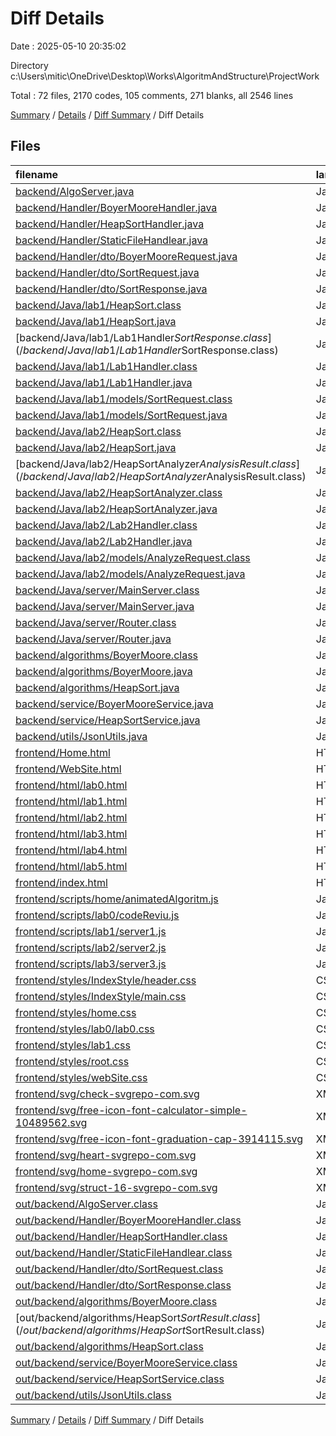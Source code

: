 # Diff Details

Date : 2025-05-10 20:35:02

Directory c:\\Users\\mitic\\OneDrive\\Desktop\\Works\\AlgoritmAndStructure\\ProjectWork

Total : 72 files,  2170 codes, 105 comments, 271 blanks, all 2546 lines

[Summary](results.md) / [Details](details.md) / [Diff Summary](diff.md) / Diff Details

## Files
| filename | language | code | comment | blank | total |
| :--- | :--- | ---: | ---: | ---: | ---: |
| [backend/AlgoServer.java](/backend/AlgoServer.java) | Java | 25 | 1 | 8 | 34 |
| [backend/Handler/BoyerMooreHandler.java](/backend/Handler/BoyerMooreHandler.java) | Java | 51 | 5 | 11 | 67 |
| [backend/Handler/HeapSortHandler.java](/backend/Handler/HeapSortHandler.java) | Java | 58 | 5 | 12 | 75 |
| [backend/Handler/StaticFileHandlear.java](/backend/Handler/StaticFileHandlear.java) | Java | 42 | 1 | 9 | 52 |
| [backend/Handler/dto/BoyerMooreRequest.java](/backend/Handler/dto/BoyerMooreRequest.java) | Java | 5 | 0 | 2 | 7 |
| [backend/Handler/dto/SortRequest.java](/backend/Handler/dto/SortRequest.java) | Java | 6 | 2 | 3 | 11 |
| [backend/Handler/dto/SortResponse.java](/backend/Handler/dto/SortResponse.java) | Java | 8 | 0 | 2 | 10 |
| [backend/Java/lab1/HeapSort.class](/backend/Java/lab1/HeapSort.class) | Java | -18 | 0 | 0 | -18 |
| [backend/Java/lab1/HeapSort.java](/backend/Java/lab1/HeapSort.java) | Java | -36 | -24 | -9 | -69 |
| [backend/Java/lab1/Lab1Handler$SortResponse.class](/backend/Java/lab1/Lab1Handler$SortResponse.class) | Java | -7 | 0 | -1 | -8 |
| [backend/Java/lab1/Lab1Handler.class](/backend/Java/lab1/Lab1Handler.class) | Java | -44 | 0 | 0 | -44 |
| [backend/Java/lab1/Lab1Handler.java](/backend/Java/lab1/Lab1Handler.java) | Java | -75 | -8 | -19 | -102 |
| [backend/Java/lab1/models/SortRequest.class](/backend/Java/lab1/models/SortRequest.class) | Java | -12 | 0 | 0 | -12 |
| [backend/Java/lab1/models/SortRequest.java](/backend/Java/lab1/models/SortRequest.java) | Java | -13 | -6 | -5 | -24 |
| [backend/Java/lab2/HeapSort.class](/backend/Java/lab2/HeapSort.class) | Java | -30 | 0 | 0 | -30 |
| [backend/Java/lab2/HeapSort.java](/backend/Java/lab2/HeapSort.java) | Java | -51 | -3 | -14 | -68 |
| [backend/Java/lab2/HeapSortAnalyzer$AnalysisResult.class](/backend/Java/lab2/HeapSortAnalyzer$AnalysisResult.class) | Java | -7 | 0 | 0 | -7 |
| [backend/Java/lab2/HeapSortAnalyzer.class](/backend/Java/lab2/HeapSortAnalyzer.class) | Java | -28 | 0 | 0 | -28 |
| [backend/Java/lab2/HeapSortAnalyzer.java](/backend/Java/lab2/HeapSortAnalyzer.java) | Java | -54 | 0 | -12 | -66 |
| [backend/Java/lab2/Lab2Handler.class](/backend/Java/lab2/Lab2Handler.class) | Java | -45 | 0 | 0 | -45 |
| [backend/Java/lab2/Lab2Handler.java](/backend/Java/lab2/Lab2Handler.java) | Java | -79 | 0 | -18 | -97 |
| [backend/Java/lab2/models/AnalyzeRequest.class](/backend/Java/lab2/models/AnalyzeRequest.class) | Java | -7 | 0 | 0 | -7 |
| [backend/Java/lab2/models/AnalyzeRequest.java](/backend/Java/lab2/models/AnalyzeRequest.java) | Java | -8 | 0 | -4 | -12 |
| [backend/Java/server/MainServer.class](/backend/Java/server/MainServer.class) | Java | -19 | 0 | 0 | -19 |
| [backend/Java/server/MainServer.java](/backend/Java/server/MainServer.java) | Java | -20 | -4 | -6 | -30 |
| [backend/Java/server/Router.class](/backend/Java/server/Router.class) | Java | -24 | 0 | 0 | -24 |
| [backend/Java/server/Router.java](/backend/Java/server/Router.java) | Java | -14 | 0 | -5 | -19 |
| [backend/algorithms/BoyerMoore.class](/backend/algorithms/BoyerMoore.class) | Java | 37 | 0 | 0 | 37 |
| [backend/algorithms/BoyerMoore.java](/backend/algorithms/BoyerMoore.java) | Java | 74 | 0 | 17 | 91 |
| [backend/algorithms/HeapSort.java](/backend/algorithms/HeapSort.java) | Java | 78 | 25 | 18 | 121 |
| [backend/service/BoyerMooreService.java](/backend/service/BoyerMooreService.java) | Java | 7 | 0 | 2 | 9 |
| [backend/service/HeapSortService.java](/backend/service/HeapSortService.java) | Java | 26 | 9 | 8 | 43 |
| [backend/utils/JsonUtils.java](/backend/utils/JsonUtils.java) | Java | 29 | 9 | 5 | 43 |
| [frontend/Home.html](/frontend/Home.html) | HTML | 22 | 2 | 1 | 25 |
| [frontend/WebSite.html](/frontend/WebSite.html) | HTML | 81 | 5 | 7 | 93 |
| [frontend/html/lab0.html](/frontend/html/lab0.html) | HTML | 143 | 2 | 19 | 164 |
| [frontend/html/lab1.html](/frontend/html/lab1.html) | HTML | 163 | 4 | 23 | 190 |
| [frontend/html/lab2.html](/frontend/html/lab2.html) | HTML | 226 | 2 | 28 | 256 |
| [frontend/html/lab3.html](/frontend/html/lab3.html) | HTML | 100 | 3 | 11 | 114 |
| [frontend/html/lab4.html](/frontend/html/lab4.html) | HTML | 0 | 0 | 1 | 1 |
| [frontend/html/lab5.html](/frontend/html/lab5.html) | HTML | 0 | 0 | 1 | 1 |
| [frontend/index.html](/frontend/index.html) | HTML | 104 | 8 | 6 | 118 |
| [frontend/scripts/home/animatedAlgoritm.js](/frontend/scripts/home/animatedAlgoritm.js) | JavaScript | 223 | 19 | 31 | 273 |
| [frontend/scripts/lab0/codeReviu.js](/frontend/scripts/lab0/codeReviu.js) | JavaScript | 13 | 0 | 0 | 13 |
| [frontend/scripts/lab1/server1.js](/frontend/scripts/lab1/server1.js) | JavaScript | 78 | 8 | 8 | 94 |
| [frontend/scripts/lab2/server2.js](/frontend/scripts/lab2/server2.js) | JavaScript | 67 | 9 | 9 | 85 |
| [frontend/scripts/lab3/server3.js](/frontend/scripts/lab3/server3.js) | JavaScript | 81 | 4 | 15 | 100 |
| [frontend/styles/IndexStyle/header.css](/frontend/styles/IndexStyle/header.css) | CSS | 98 | 7 | 18 | 123 |
| [frontend/styles/IndexStyle/main.css](/frontend/styles/IndexStyle/main.css) | CSS | 105 | 7 | 15 | 127 |
| [frontend/styles/home.css](/frontend/styles/home.css) | CSS | 110 | 4 | 15 | 129 |
| [frontend/styles/lab0/lab0.css](/frontend/styles/lab0/lab0.css) | CSS | 131 | 0 | 21 | 152 |
| [frontend/styles/lab1.css](/frontend/styles/lab1.css) | CSS | 34 | 0 | 3 | 37 |
| [frontend/styles/root.css](/frontend/styles/root.css) | CSS | 65 | 3 | 9 | 77 |
| [frontend/styles/webSite.css](/frontend/styles/webSite.css) | CSS | 158 | 6 | 25 | 189 |
| [frontend/svg/check-svgrepo-com.svg](/frontend/svg/check-svgrepo-com.svg) | XML | 2 | 0 | 0 | 2 |
| [frontend/svg/free-icon-font-calculator-simple-10489562.svg](/frontend/svg/free-icon-font-calculator-simple-10489562.svg) | XML | 2 | 0 | 1 | 3 |
| [frontend/svg/free-icon-font-graduation-cap-3914115.svg](/frontend/svg/free-icon-font-graduation-cap-3914115.svg) | XML | 1 | 0 | 0 | 1 |
| [frontend/svg/heart-svgrepo-com.svg](/frontend/svg/heart-svgrepo-com.svg) | XML | 2 | 0 | 0 | 2 |
| [frontend/svg/home-svgrepo-com.svg](/frontend/svg/home-svgrepo-com.svg) | XML | 2 | 0 | 0 | 2 |
| [frontend/svg/struct-16-svgrepo-com.svg](/frontend/svg/struct-16-svgrepo-com.svg) | XML | 4 | 0 | 0 | 4 |
| [out/backend/AlgoServer.class](/out/backend/AlgoServer.class) | Java | 25 | 0 | 0 | 25 |
| [out/backend/Handler/BoyerMooreHandler.class](/out/backend/Handler/BoyerMooreHandler.class) | Java | 48 | 0 | 0 | 48 |
| [out/backend/Handler/HeapSortHandler.class](/out/backend/Handler/HeapSortHandler.class) | Java | 55 | 0 | 0 | 55 |
| [out/backend/Handler/StaticFileHandlear.class](/out/backend/Handler/StaticFileHandlear.class) | Java | 35 | 0 | 0 | 35 |
| [out/backend/Handler/dto/SortRequest.class](/out/backend/Handler/dto/SortRequest.class) | Java | 5 | 0 | 0 | 5 |
| [out/backend/Handler/dto/SortResponse.class](/out/backend/Handler/dto/SortResponse.class) | Java | 5 | 0 | 0 | 5 |
| [out/backend/algorithms/BoyerMoore.class](/out/backend/algorithms/BoyerMoore.class) | Java | 37 | 0 | 0 | 37 |
| [out/backend/algorithms/HeapSort$SortResult.class](/out/backend/algorithms/HeapSort$SortResult.class) | Java | 9 | 0 | 0 | 9 |
| [out/backend/algorithms/HeapSort.class](/out/backend/algorithms/HeapSort.class) | Java | 35 | 0 | 0 | 35 |
| [out/backend/service/BoyerMooreService.class](/out/backend/service/BoyerMooreService.class) | Java | 6 | 0 | 0 | 6 |
| [out/backend/service/HeapSortService.class](/out/backend/service/HeapSortService.class) | Java | 15 | 0 | 0 | 15 |
| [out/backend/utils/JsonUtils.class](/out/backend/utils/JsonUtils.class) | Java | 25 | 0 | 0 | 25 |

[Summary](results.md) / [Details](details.md) / [Diff Summary](diff.md) / Diff Details